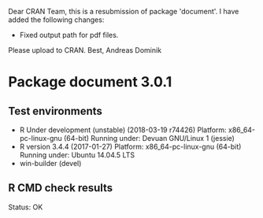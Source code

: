 Dear CRAN Team,
this is a resubmission of package 'document'. I have added the following changes:

* Fixed output path for pdf files.

Please upload to CRAN.
Best, Andreas Dominik

# Package document 3.0.1
## Test  environments 
- R Under development (unstable) (2018-03-19 r74426)
  Platform: x86_64-pc-linux-gnu (64-bit)
  Running under: Devuan GNU/Linux 1 (jessie)
- R version 3.4.4 (2017-01-27)
  Platform: x86_64-pc-linux-gnu (64-bit)
  Running under: Ubuntu 14.04.5 LTS
- win-builder (devel)

## R CMD check results
Status: OK
